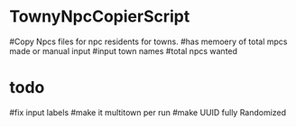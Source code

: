 # TownyNpcCopierScript
#Copy Npcs files for npc residents for towns.
#has memoery of total mpcs made or manual input
#input town names
#total npcs wanted


# todo
#fix input labels
#make it multitown per run
#make UUID fully Randomized

